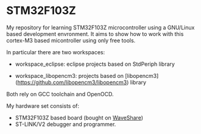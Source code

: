 STM32F103Z
==========

My repository for learning STM32F103Z microcontroller using a GNU/Linux based development envronment. It aims to show how to work with this cortex-M3 based micontroller using only free tools.

In particular there are two workspaces:

* workspace_eclipse: eclipse projects based on StdPeriph library

* workspace_libopencm3: projects based on [libopencm3] (https://github.com/libopencm3/libopencm3) library

Both rely on GCC toolchain and OpenOCD.

My hardware set consists of:

* STM32F103Z based board (bought on [WaveShare](http://www.wvshare.com/column/STM32_DevelopmentBoard.htm#Open103Z))
* ST-LINK/V2 debugger and programmer.
